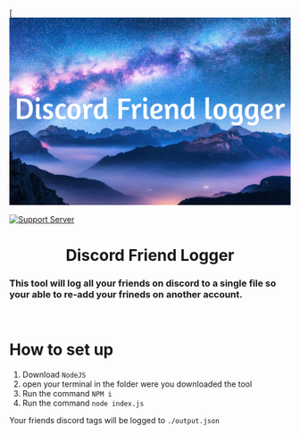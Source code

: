 
[![Logo](./ReadMe-Assets/cover.png)

[![Support Server](https://img.shields.io/discord/934229274003664906.svg?color=7289da&label=Horizon-Discord&logo=discord&style=flat-square)](https://discord.gg/fkg9pbP42V)


<center><h1>Discord Friend Logger</center>

### This tool will log all your friends on discord to a single file so your able to re-add your frineds on another account.

<br >

# How to set up 
1. Download `NodeJS`
2. open  your terminal in the folder were you downloaded the tool
3. Run the command  `NPM i` 
4. Run the command `node index.js`

Your friends discord tags will be logged to `./output.json`




